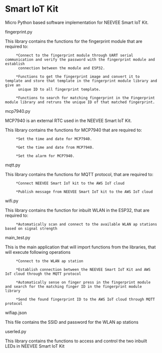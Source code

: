 # Smart IoT Kit

Micro Python based software implementation for NEEVEE Smart IoT Kit.

fingerprint.py

   This library contains the functions for the fingerprint module that are required to:

         *Connect to the fingerprint module through UART serial communication and verify the password with the fingerprint module and establish
          connection between the module and ESP32.

         *Functions to get the fingerprint image and convert it to template and store that template in the fingerprint module library and give an
          unique ID to all fingerprint template. 

         *Functions to search for matching fingerprint in the Fingerprint module library and retruns the unique ID of that matched fingerprint.

mcp7940.py
  
   MCP7940 is an external RTC used in the NEEVEE Smart IoT Kit. 

   This library contains the functions for MCP7940 that are required to:
   
         *Set the time and date for MCP7940.
        
         *Get the time and date from MCP7940.
 
         *Set the alarm for MCP7940.

mqtt.py

   This library contains the functions for MQTT protocol, that are required to:

         *Connect NEEVEE Smart IoT kit to the AWS IoT cloud

         *Publish message from NEEVEE Smart IoT kit to the AWS IoT cloud
wifi.py
  
   This library contains the function for inbuilt WLAN in the ESP32, that are required to:

         *Automatically scan and connect to the available WLAN ap stations based on signal strength

main_test.py
   
   This is the main application that will import functions from the libraries, that will execute following operations

         *Connect to the WLAN ap station

         *Establish connection between the NEEVEE Smart IoT Kit and AWS IoT cloud through the MQTT protocol

         *Automatically sense on finger press in the fingerprint module and search for the matching finger ID in the fingerprint module library

         *Send the found fingerprint ID to the AWS IoT cloud through MQTT protocol

wifiap.json
 
   This file contains the SSID and password for the WLAN ap stations

userled.py
   
   This library contains the functions to access and control the two inbuilt LEDs in NEEVEE Smart IoT Kit 